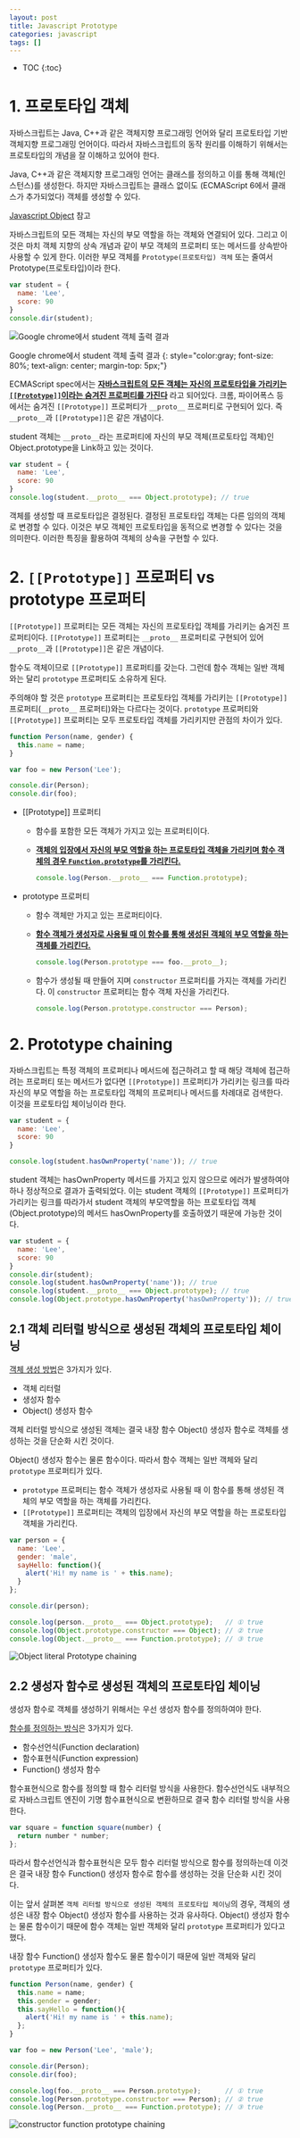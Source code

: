 ```yaml
---
layout: post
title: Javascript Prototype
categories: javascript
tags: []
---
```


* TOC
{:toc}

# 1. 프로토타입 객체

자바스크립트는 Java, C++과 같은 객체지향 프로그래밍 언어와 달리 프로토타입 기반 객체지향 프로그래밍 언어이다. 따라서 자바스크립트의 동작 원리를 이해하기 위해서는 프로토타입의 개념을 잘 이해하고 있어야 한다.

Java, C++과 같은 객체지향 프로그래밍 언어는 클래스를 정의하고 이를 통해 객체(인스턴스)를 생성한다. 하지만 자바스크립트는 클래스 없이도 (ECMAScript 6에서 클래스가 추가되었다) 객체를 생성할 수 있다.

[Javascript Object](http://ungmo2.github.io/javascript/Javascript-Object/) 참고

자바스크립트의 모든 객체는 자신의 부모 역할을 하는 객체와 연결되어 있다. 그리고 이것은 마치 객체 지향의 상속 개념과 같이 부모 객체의 프로퍼티 또는 메서드를 상속받아 사용할 수 있게 한다. 이러한 부모 객체를 `Prototype(프로토타입) 객체` 또는 줄여서 Prototype(프로토타입)이라 한다.

```javascript
var student = {
  name: 'Lee',
  score: 90
}
console.dir(student);
```

![Google chrome에서 student 객체 출력 결과](/img/printout_student_obj_from_chrome.png)

Google chrome에서 student 객체 출력 결과
{: style="color:gray; font-size: 80%; text-align: center; margin-top: 5px;"}

ECMAScript spec에서는 <b style="text-decoration:underline">자바스크립트의 모든 객체는 자신의 프로토타입을 가리키는 `[[Prototype]]`이라는 숨겨진 프로퍼티를 가진다</b> 라고 되어있다. 크롬, 파이어폭스 등에서는 숨겨진 `[[Prototype]]` 프로퍼티가 `__proto__` 프로퍼티로 구현되어 있다. 즉 `__proto__`과 `[[Prototype]]`은 같은 개념이다.

student 객체는 `__proto__`라는 프로퍼티에 자신의 부모 객체(프로토타입 객체)인 Object.prototype을 Link하고 있는 것이다.

```javascript
var student = {
  name: 'Lee',
  score: 90
}
console.log(student.__proto__ === Object.prototype); // true
```

객체를 생성할 때 프로토타입은 결정된다. 결정된 프로토타입 객체는 다른 임의의 객체로 변경할 수 있다. 이것은 부모 객체인 프로토타입을 동적으로 변경할 수 있다는 것을 의미한다. 이러한 특징을 활용하여 객체의 상속을 구현할 수 있다.

# 2. `[[Prototype]]` 프로퍼티 vs prototype 프로퍼티

`[[Prototype]]` 프로퍼티는 모든 객체는 자신의 프로토타입 객체를 가리키는 숨겨진 프로퍼티이다. `[[Prototype]]` 프로퍼티는 `__proto__` 프로퍼티로 구현되어 있어 `__proto__`과 `[[Prototype]]`은 같은 개념이다.

함수도 객체이므로 `[[Prototype]]` 프로퍼티를 갖는다. 그런데 함수 객체는 일반 객체와는 달리 `prototype` 프로퍼티도 소유하게 된다.

주의해야 할 것은 `prototype` 프로퍼티는 프로토타입 객체를 가리키는 `[[Prototype]]` 프로퍼티(`__proto__` 프로퍼티)와는 다르다는 것이다. `prototype` 프로퍼티와 `[[Prototype]]` 프로퍼티는 모두 프로토타입 객체를 가리키지만 관점의 차이가 있다.

```javascript
function Person(name, gender) {
  this.name = name;
}

var foo = new Person('Lee');

console.dir(Person);
console.dir(foo);
```

- [[Prototype]] 프로퍼티  
  - 함수를 포함한 모든 객체가 가지고 있는 프로퍼티이다.
  - <b style="text-decoration:underline">객체의 입장에서 자신의 부모 역할을 하는 프로토타입 객체을 가리키며 함수 객체의 경우 `Function.prototype`를 가리킨다.</b>

    ```javascript
    console.log(Person.__proto__ === Function.prototype);
    ```

- prototype 프로퍼티  
  - 함수 객체만 가지고 있는 프로퍼티이다.
  - <b style="text-decoration:underline">함수 객체가 생성자로 사용될 때 이 함수를 통해 생성된 객체의 부모 역할을 하는 객체를 가리킨다.</b>

    ```javascript
    console.log(Person.prototype === foo.__proto__);
    ```

  - 함수가 생성될 때 만들어 지며 `constructor` 프로퍼티를 가지는 객체를 가리킨다. 이 `constructor` 프로퍼티는 함수 객체 자신을 가리킨다.

    ```javascript
    console.log(Person.prototype.constructor === Person);
    ```

# 2. Prototype chaining

자바스크립트는 특정 객체의 프로퍼티나 메서드에 접근하려고 할 때 해당 객체에 접근하려는 프로퍼티 또는 메서드가 없다면 `[[Prototype]]` 프로퍼티가 가리키는 링크를 따라 자신의 부모 역할을 하는 프로토타입 객체의 프로퍼티나 메서드를 차례대로 검색한다. 이것을 프로토타입 체이닝이라 한다.

```javascript
var student = {
  name: 'Lee',
  score: 90
}

console.log(student.hasOwnProperty('name')); // true
```

student 객체는 hasOwnProperty 메서드를 가지고 있지 않으므로 에러가 발생하여야 하나 정상적으로 결과가 출력되었다. 이는 student 객체의 `[[Prototype]]` 프로퍼티가 가리키는 링크를 따라가서 student 객체의 부모역할을 하는 프로토타입 객체(Object.prototype)의 메서드 hasOwnProperty를 호출하였기 때문에 가능한 것이다.

```javascript
var student = {
  name: 'Lee',
  score: 90
}
console.dir(student);
console.log(student.hasOwnProperty('name')); // true
console.log(student.__proto__ === Object.prototype); // true
console.log(Object.prototype.hasOwnProperty('hasOwnProperty')); // true
```

## 2.1 객체 리터럴 방식으로 생성된 객체의 프로토타입 체이닝

[객체 생성 방법](http://ungmo2.github.io/javascript/Javascript-Object/#section)은 3가지가 있다.

- 객체 리터럴  
- 생성자 함수  
- Object() 생성자 함수  

객체 리터럴 방식으로 생성된 객체는 결국 내장 함수 Object() 생성자 함수로 객체를 생성하는 것을 단순화 시킨 것이다.

Object() 생성자 함수는 물론 함수이다. 따라서 함수 객체는 일반 객체와 달리 `prototype` 프로퍼티가 있다.

- `prototype` 프로퍼티는 함수 객체가 생성자로 사용될 때 이 함수를 통해 생성된 객체의 부모 역할을 하는 객체를 가리킨다.  
- `[[Prototype]]` 프로퍼티는 객체의 입장에서 자신의 부모 역할을 하는 프로토타입 객체을 가리킨다.

```javascript
var person = {
  name: 'Lee',
  gender: 'male',
  sayHello: function(){
    alert('Hi! my name is ' + this.name);
  }
};

console.dir(person);

console.log(person.__proto__ === Object.prototype);   // ① true
console.log(Object.prototype.constructor === Object); // ② true
console.log(Object.__proto__ === Function.prototype); // ③ true
```

![Object literal Prototype chaining](/img/object_literal_prototype_chaining.png)

## 2.2 생성자 함수로 생성된 객체의 프로토타입 체이닝

생성자 함수로 객체를 생성하기 위해서는 우선 생성자 함수를 정의하여야 한다.

[함수를 정의하는 방식](http://ungmo2.github.io/javascript/Javascript-Function/#section)은 3가지가 있다.

- 함수선언식(Function declaration)
- 함수표현식(Function expression)
- Function() 생성자 함수

함수표현식으로 함수를 정의할 때 함수 리터럴 방식을 사용한다. 함수선언식도 내부적으로 자바스크립트 엔진이 기명 함수표현식으로 변환하므로 결국 함수 리터럴 방식을 사용한다.

```javascript
var square = function square(number) {
  return number * number;
};
```

따라서 함수선언식과 함수표현식은 모두 함수 리터럴 방식으로 함수를 정의하는데 이것은 결국 내장 함수 Function() 생성자 함수로 함수를 생성하는 것을 단순화 시킨 것이다.

이는 앞서 살펴본 `객체 리터럴 방식으로 생성된 객체의 프로토타입 체이닝`의 경우, 객체의 생성은 내장 함수 Object() 생성자 함수를 사용하는 것과 유사하다. Object() 생성자 함수는 물론 함수이기 때문에 함수 객체는 일반 객체와 달리 `prototype` 프로퍼티가 있다고 했다.

내장 함수 Function() 생성자 함수도 물론 함수이기 때문에 일반 객체와 달리 `prototype` 프로퍼티가 있다.

```javascript
function Person(name, gender) {
  this.name = name;
  this.gender = gender;
  this.sayHello = function(){
    alert('Hi! my name is ' + this.name);
  };
}

var foo = new Person('Lee', 'male');

console.dir(Person);
console.dir(foo);

console.log(foo.__proto__ === Person.prototype);      // ① true
console.log(Person.prototype.constructor === Person); // ② true
console.log(Person.__proto__ === Function.prototype); // ③ true
```

![constructor function prototype chaining](/img/constructor_function_prototype_chaining.png)

